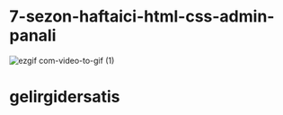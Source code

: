 # 7-sezon-haftaici-html-css-admin-panali
![ezgif com-video-to-gif (1)](https://github.com/Udemig/7-sezon-haftaici-html-css-admin-panali/assets/123208180/abea4d53-c78a-4a6a-8265-442de0b44d8d)
# gelirgidersatis
